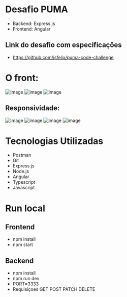 # Desafio PUMA
- Backend: Express.js
- Frontend: Angular
## Link do desafio com especificações 
- https://github.com/jsfelix/puma-code-challenge

# O front:

![image](https://github.com/samuelvictorol/PUMA-Desafio/assets/95868897/4a1eda3c-8ac4-4360-92e7-13b51fb024fb)
![image](https://github.com/samuelvictorol/PUMA-Desafio/assets/95868897/e4bc637d-c0be-4cdd-a04e-380d6888d673)
![image](https://github.com/samuelvictorol/PUMA-Desafio/assets/95868897/9c5a443a-c2b6-4918-8121-bfd4df0a58ab)

## Responsividade:
![image](https://github.com/samuelvictorol/PUMA-Desafio/assets/95868897/10dce0fa-c4a6-46cf-9c43-a147bdc2bebb)
![image](https://github.com/samuelvictorol/PUMA-Desafio/assets/95868897/e06b8cca-061f-4035-a339-6a0d51d1d00a)
![image](https://github.com/samuelvictorol/PUMA-Desafio/assets/95868897/b05bf367-aaac-4b0d-8f79-4c9fbe3a63a3)
![image](https://github.com/samuelvictorol/PUMA-Desafio/assets/95868897/54f75f06-a7a5-4912-8e12-68f925e83354)


# Tecnologias Utilizadas
- Postman
- Git
- Express.js
- Node.js
- Angular
- Typescript
- Javascript

# Run local

## Frontend
- npm install 
- npm start

## Backend
- npm install
- npm run dev 
- PORT=3333
- Requisiçoes GET POST PATCH DELETE
